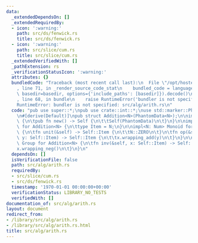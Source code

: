 ```yaml
---
data:
  _extendedDependsOn: []
  _extendedRequiredBy:
  - icon: ':warning:'
    path: src/ds/fenwick.rs
    title: src/ds/fenwick.rs
  - icon: ':warning:'
    path: src/slice/cum.rs
    title: src/slice/cum.rs
  _extendedVerifiedWith: []
  _pathExtension: rs
  _verificationStatusIcon: ':warning:'
  attributes: {}
  bundledCode: "Traceback (most recent call last):\n  File \"/opt/hostedtoolcache/Python/3.9.1/x64/lib/python3.9/site-packages/onlinejudge_verify/documentation/build.py\"\
    , line 71, in _render_source_code_stat\n    bundled_code = language.bundle(stat.path,\
    \ basedir=basedir, options={'include_paths': [basedir]}).decode()\n  File \"/opt/hostedtoolcache/Python/3.9.1/x64/lib/python3.9/site-packages/onlinejudge_verify/languages/user_defined.py\"\
    , line 68, in bundle\n    raise RuntimeError('bundler is not specified: {}'.format(path.as_posix()))\n\
    RuntimeError: bundler is not specified: src/alg/arith.rs\n"
  code: "pub use super::*;\npub use crate::int::*;\nuse std::marker::PhantomData;\n\
    \n#[derive(Default)]\npub struct Addition<N>(PhantomData<N>);\n\nimpl<N> Addition<N>\
    \ {\n\tpub fn new() -> Self {\n\t\tSelf(PhantomData)\n\t}\n}\n\nimpl<N: Num> Alg\
    \ for Addition<N> {\n\ttype Item = N;\n}\n\nimpl<N: Num> Monoid for Addition<N>\
    \ {\n\tfn unit(&self) -> Self::Item {\n\t\tN::ZERO\n\t}\n\tfn op(&self, x: Self::Item,\
    \ y: Self::Item) -> Self::Item {\n\t\tx.wrapping_add(y)\n\t}\n}\n\nimpl<N: Num>\
    \ Group for Addition<N> {\n\tfn inv(&self, x: Self::Item) -> Self::Item {\n\t\t\
    x.wrapping_neg()\n\t}\n}\n"
  dependsOn: []
  isVerificationFile: false
  path: src/alg/arith.rs
  requiredBy:
  - src/slice/cum.rs
  - src/ds/fenwick.rs
  timestamp: '1970-01-01 00:00:00+00:00'
  verificationStatus: LIBRARY_NO_TESTS
  verifiedWith: []
documentation_of: src/alg/arith.rs
layout: document
redirect_from:
- /library/src/alg/arith.rs
- /library/src/alg/arith.rs.html
title: src/alg/arith.rs
---
```

